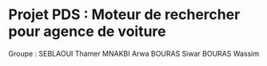 # Projet PDS : Moteur de rechercher pour agence de voiture
Groupe :
SEBLAOUI Thamer
MNAKBI Arwa
BOURAS Siwar
BOURAS Wassim